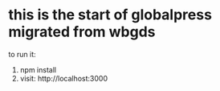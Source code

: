 this is the start of globalpress migrated from wbgds
====================================

to run it:

1. npm install
2. visit: http://localhost:3000

